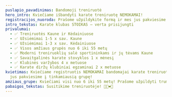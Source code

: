 ```yaml
---
puslapio_pavadinimas: Bandomoji treniruotė
hero_intro: Kviečiame išbandyti karate treniruotę NEMOKAMAI!
registracijos_nuoroda: Prašome užpildykite formą ir mes jus pakviesime į tinkamiausią treniruotę
intro_tekstas: Karate klubas STOIKAS — verta prisijungti
privalumai:
  - ✅ Treniruotės Kaune ir Kėdainiuose
  - ✅ Užsiėmimai 1-5 x sav. Kaune
  - ✅ Užsiėmimai 1-3 x sav. Kėdainiuose
  - ✅ Visos amžiaus grupės nuo 6 iki 55 metų
  - ✅ Moderni treniruoklių salė sportininkams ir jų tėvams Kaune
  - ✅ Savaitgalinės karate stovyklos 1 x mėnesį
  - ✅ Klubinės varžybos 4 x metuose
  - ✅ Karate diržų klubiniai egzaminai 2 x metuose
kvietimas: Kviečiame registruotis NEMOKAMAI bandomajai karate treniruotei ir mes
  jus pakviesime į tinkamiausią grupę!
amziaus_grupe: Kviečiami visi nuo 6 iki 55 metų! Prašome užpildyti trumpą registracijos formą
pabaigos_tekstas: Susitikime treniruotėje! 👊🥋❤️💪
---
```

